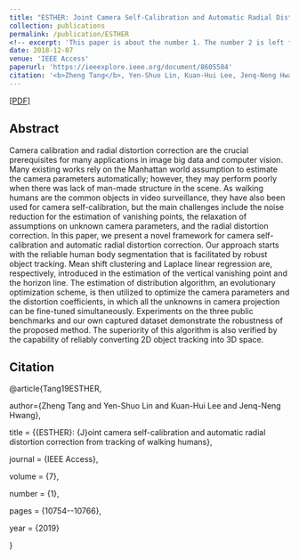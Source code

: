 ```yaml
---
title: "ESTHER: Joint Camera Self-Calibration and Automatic Radial Distortion Correction from Tracking of Walking Humans"
collection: publications
permalink: /publication/ESTHER
<!-- excerpt: 'This paper is about the number 1. The number 2 is left for future work.' -->
date: 2018-12-07
venue: 'IEEE Access'
paperurl: 'https://ieeexplore.ieee.org/document/8605504'
citation: '<b>Zheng Tang</b>, Yen-Shuo Lin, Kuan-Hui Lee, Jenq-Neng Hwang and Jen-Hui Chuang.&quot;"ESTHER: Joint Camera Self-Calibration and Automatic Radial Distortion Correction from Tracking of Walking Humans".&quot;<i>IEEE Access</i>.&quot;vol. 7, no. 1, pp. 10754-10766.&quot;2019.'
---
```

[[PDF]](https://ieeexplore.ieee.org/document/8605504)


## Abstract
Camera calibration and radial distortion correction are the crucial prerequisites for many applications in image big data and computer vision. Many existing works rely on the Manhattan world assumption to estimate the camera parameters automatically; however, they may perform poorly when there was lack of man-made structure in the scene. As walking humans are the common objects in video surveillance, they have also been used for camera self-calibration, but the main challenges include the noise reduction for the estimation of vanishing points, the relaxation of assumptions on unknown camera parameters, and the radial distortion correction. In this paper, we present a novel framework for camera self-calibration and automatic radial distortion correction. Our approach starts with the reliable human body segmentation that is facilitated by robust object tracking. Mean shift clustering and Laplace linear regression are, respectively, introduced in the estimation of the vertical vanishing point and the horizon line. The estimation of distribution algorithm, an evolutionary optimization scheme, is then utilized to optimize the camera parameters and the distortion coefficients, in which all the unknowns in camera projection can be fine-tuned simultaneously. Experiments on the three public benchmarks and our own captured dataset demonstrate the robustness of the proposed method. The superiority of this algorithm is also verified by the capability of reliably converting 2D object tracking into 3D space.


## Citation
@article{Tang19ESTHER,

author={Zheng Tang and Yen-Shuo Lin and Kuan-Hui Lee and Jenq-Neng Hwang},

title = {{ESTHER}: {J}oint camera self-calibration and automatic radial distortion correction from tracking of walking humans},

journal = {IEEE Access},

volume = {7},

number = {1},

pages = {10754--10766},

year = {2019}

}